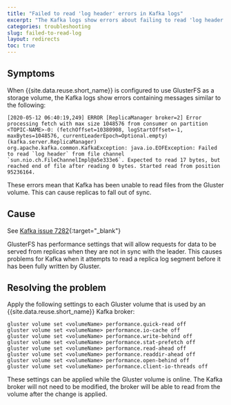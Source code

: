 ```yaml
---
title: "Failed to read 'log header' errors in Kafka logs"
excerpt: "The Kafka logs show errors about failing to read 'log header' and about replicas potentially falling out of sync."
categories: troubleshooting
slug: failed-to-read-log
layout: redirects
toc: true
---
```


## Symptoms

When {{site.data.reuse.short_name}} is configured to use GlusterFS as a storage volume, the Kafka logs show errors containing messages similar to the following:

```
[2020-05-12 06:40:19,249] ERROR [ReplicaManager broker=2] Error processing fetch with max size 1048576 from consumer on partition <TOPIC-NAME>-0: (fetchOffset=10380908, logStartOffset=-1, maxBytes=1048576, currentLeaderEpoch=Optional.empty) (kafka.server.ReplicaManager)
org.apache.kafka.common.KafkaException: java.io.EOFException: Failed to read `log header` from file channel `sun.nio.ch.FileChannelImpl@a5e333e6`. Expected to read 17 bytes, but reached end of file after reading 0 bytes. Started read from position 95236164.
```

These errors mean that Kafka has been unable to read files from the Gluster volume. This can cause replicas to fall out of sync.

## Cause

See [Kafka issue 7282](https://issues.apache.org/jira/browse/KAFKA-7282){:target="_blank"}

GlusterFS has performance settings that will allow requests for data to be served from replicas when they are not in sync with the leader. This causes problems for Kafka when it attempts to read a replica log segment before it has been fully written by Gluster.

## Resolving the problem

Apply the following settings to each Gluster volume that is used by an {{site.data.reuse.short_name}} Kafka broker:

```
gluster volume set <volumeName> performance.quick-read off
gluster volume set <volumeName> performance.io-cache off
gluster volume set <volumeName> performance.write-behind off
gluster volume set <volumeName> performance.stat-prefetch off
gluster volume set <volumeName> performance.read-ahead off
gluster volume set <volumeName> performance.readdir-ahead off
gluster volume set <volumeName> performance.open-behind off
gluster volume set <volumeName> performance.client-io-threads off
```

These settings can be applied while the Gluster volume is online. The Kafka broker will not need to be modified, the broker will be able to read from the volume after the change is applied.
